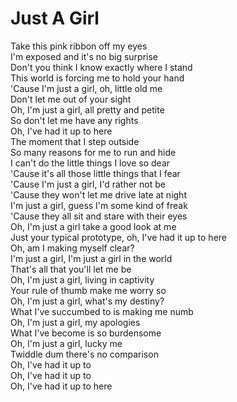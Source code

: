 # Just A Girl

Take this pink ribbon off my eyes  
I'm exposed and it's no big surprise  
Don't you think I know exactly where I stand  
This world is forcing me to hold your hand  
'Cause I'm just a girl, oh, little old me  
Don't let me out of your sight  
Oh, I'm just a girl, all pretty and petite  
So don't let me have any rights  
Oh, I've had it up to here  
The moment that I step outside  
So many reasons for me to run and hide  
I can't do the little things I love so dear  
'Cause it's all those little things that I fear  
'Cause I'm just a girl, I'd rather not be  
'Cause they won't let me drive late at night  
I'm just a girl, guess I'm some kind of freak  
'Cause they all sit and stare with their eyes  
Oh, I'm just a girl take a good look at me  
Just your typical prototype, oh, I've had it up to here  
Oh, am I making myself clear?  
I'm just a girl, I'm just a girl in the world  
That's all that you'll let me be  
Oh, I'm just a girl, living in captivity  
Your rule of thumb make me worry so  
Oh, I'm just a girl, what's my destiny?  
What I've succumbed to is making me numb  
Oh, I'm just a girl, my apologies  
What I've become is so burdensome  
Oh, I'm just a girl, lucky me  
Twiddle dum there's no comparison  
Oh, I've had it up to  
Oh, I've had it up to  
Oh, I've had it up to here
